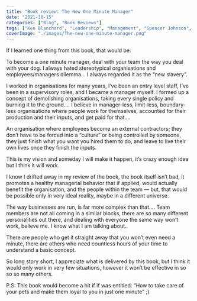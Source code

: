```yaml
---
title: "Book review: The New One Minute Manager"
date: "2021-10-15"
categories: ["Blog", "Book Reviews"]
tags: ["Ken Blanchard", "Leadership", "Management", "Spencer Johnson", "The One Minute Manager", "Book Reviews"]
coverImage: "./images/The-new-one-minute-manager.png"
---
```


If I learned one thing from this book, that would be:

To become a one minute manager, deal with your team the way you deal with your dog. I always hated stereotypical organisations and employees/managers dilemma… I always regarded it as the “new slavery”.

I worked in organisations for many years, I’ve been an entry level staff, I’ve been in a supervisory roles, and I became a manager myself. I formed up a concept of demolishing organisations, taking every single policy and burning it to the ground…. I believe in manager-less, limit-less, boundary-less organisations where people work for themselves, accounted for their production and their inputs, and get paid for that….

An organisation where employees become an external contractors; they don’t have to be forced into a “culture” or being controlled by someone, they just finish what you want you hired them to do, and leave to live their own lives once they finish the inputs.

This is my vision and someday I will make it happen, it’s crazy enough idea but I think it will work.

I know I drifted away in my review of the book, the book itself isn’t bad, it promotes a healthy managerial behavior that if applied, would actually benefit the organisation, and the people within the team — but, that would be possible only in very ideal reality, maybe in a different universe.

The way businesses are run, is far more complex than that…. Team members are not all coming in a similar blocks, there are so many different personalities out there, and dealing with everyone the same way won’t work, believe me. I know what I am talking about..

There are people who get it straight away that you won’t even need a minute, there are others who need countless hours of your time to understand a basic concept.

So long story short, I appreciate what is delivered by this book, but I think it would only work in very few situations, however it won’t be effective in so so so many others.

P.S: This book would become a hit if if was entitled: “How to take care of your pets and make them loyal to you in just one minute” ;)

